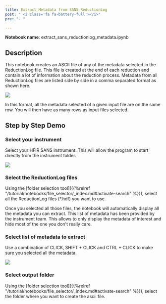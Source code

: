 ```yaml
---
title: Extract Metadata from SANS ReductionLog
post: " <i class='fa fa-battery-full'></i>"
pre: "- "

---
```


**Notebook name**: extract_sans_reductionlog_metadata.ipynb

## Description

This notebook creates an ASCII file of any of the metadata selected in the ReductionLog file.
This file is created at the end of each reduction and contain a lot of information about
the reduction process. Metadata from all ReductionLog files are listed side by side in a comma
separated format as shown here. 

<img src='/tutorial/notebooks/extract_sans_reductionlog_metadata/images/example_of_output.png' />

In this format, all the metadata selected of a given input file are on the same row. You will then have
as many rows as input files selected.

## Step by Step Demo

### Select your instrument

Select your HFIR SANS instrument. This will allow the program to start directly from the instrument
folder. 

<img src='/tutorial/notebooks/extract_sans_reductionlog_metadata/images/select_instrument.png' />

### Select the ReductionLog files

Using the [folder selection tool]({{%relref "/tutorial/notebooks/file_selector/_index.md#activate-search" %}}), select 
all the ReductionLog files (*.hdf) you want to use. 

Once you selected all those files, the notebook will automatically display all the metadata you
can extract. This list of metadata has been provided by the instrument team. This allows to 
only display the metadata of interest and hide most of the one you don't really care.

### Select list of metadata to extract

Use a combination of CLICK, SHIFT + CLICK and CTRL + CLICK to make sure you selected all the metadata.

<img src='/tutorial/notebooks/extract_sans_reductionlog_metadata/images/select_metadata.gif' />

### Select output folder

Using the [folder selection tool]({{%relref "/tutorial/notebooks/file_selector/_index.md#activate-search" %}}), select 
the folder where you want to create the ascii file. 
